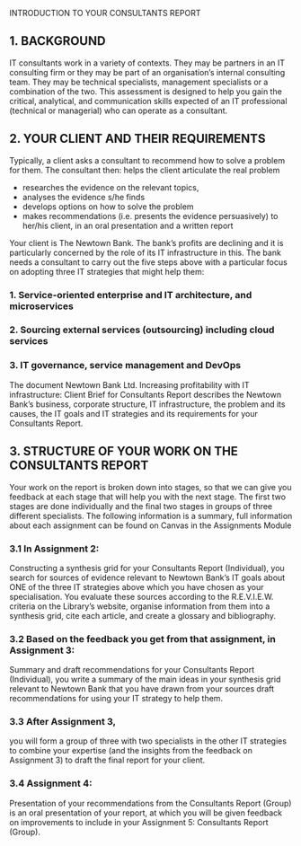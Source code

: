 INTRODUCTION TO YOUR CONSULTANTS REPORT
## 1. BACKGROUND
IT consultants work in a variety of contexts. They may be partners in an IT consulting firm or they may be part of an organisation’s internal consulting team. They may be technical specialists, management specialists or a combination of the two.
This assessment is designed to help you gain the critical, analytical, and communication skills expected of an IT professional (technical or managerial) who can operate as a consultant.
## 2. YOUR CLIENT AND THEIR REQUIREMENTS
Typically, a client asks a consultant to recommend how to solve a problem for them. The consultant then:
helps the client articulate the real problem
<ul>
<li>researches the evidence on the relevant topics,</li>
<li>analyses the evidence s/he finds</li>
<li>develops options on how to solve the problem</li>
<li>makes recommendations (i.e. presents the evidence persuasively) to her/his client, in an oral presentation and a written report</li>
</ul>
Your client is The Newtown Bank. The bank’s profits are declining and it is particularly concerned by the role of its IT infrastructure in this. The bank needs a consultant to carry out the five steps above with a particular focus on adopting three IT strategies that might help them:

### 1. Service-oriented enterprise and IT architecture, and microservices

### 2. Sourcing external services (outsourcing) including cloud services

### 3. IT governance, service management and DevOps

The document Newtown Bank Ltd. Increasing profitability with IT infrastructure: Client Brief for Consultants Report describes the Newtown Bank’s business, corporate structure, IT infrastructure, the problem and its causes, the IT goals and IT strategies and its requirements for your Consultants Report.

## 3. STRUCTURE OF YOUR WORK ON THE CONSULTANTS REPORT

Your work on the report is broken down into stages, so that we can give you feedback at each stage that will help you with the next stage. The first two stages are done individually and the final two stages in groups of three different specialists. The following information is a summary, full information about each assignment can be found on Canvas in the Assignments Module

### 3.1 In Assignment 2:

Constructing a synthesis grid for your Consultants Report (Individual), you search for sources of evidence relevant to Newtown Bank’s IT goals about ONE of the three IT strategies above which you have chosen as your specialisation. You evaluate these sources according to the R.E.V.I.E.W. criteria on the Library’s website, organise information from them into a synthesis grid, cite each article, and create a glossary and bibliography.

### 3.2 Based on the feedback you get from that assignment, in Assignment 3:

Summary and draft recommendations for your Consultants Report (Individual), you write a summary of the main ideas in your synthesis grid relevant to Newtown Bank that you have drawn from your sources draft
recommendations for using your IT strategy to help them.

### 3.3 After Assignment 3,

you will form a group of three with two specialists in the other IT strategies to combine your expertise (and the insights from the feedback on Assignment 3) to draft the final report for your client.

### 3.4 Assignment 4: 
Presentation of your recommendations from the Consultants Report (Group) is an oral presentation of your report, at which you will be given feedback on improvements to include in your Assignment 5: Consultants Report (Group).